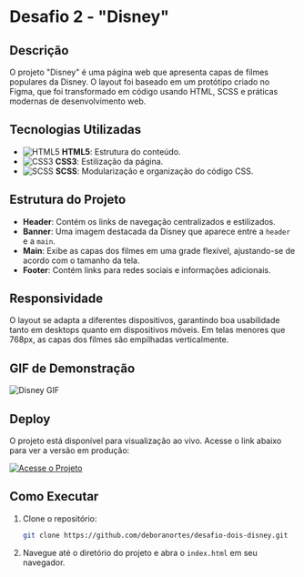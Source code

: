 # Desafio 2 - "Disney"

## Descrição

O projeto "Disney" é uma página web que apresenta capas de filmes populares da Disney. O layout foi baseado em um protótipo criado no Figma, que foi transformado em código usando HTML, SCSS e práticas modernas de desenvolvimento web.

## Tecnologias Utilizadas

- ![HTML5](https://img.shields.io/badge/HTML5-E34F26?logo=html5&logoColor=fff&style=flat) **HTML5**: Estrutura do conteúdo.
- ![CSS3](https://img.shields.io/badge/CSS3-1572B6?logo=css3&logoColor=fff&style=flat) **CSS3**: Estilização da página.
- ![SCSS](https://img.shields.io/badge/SCSS-CC6699?logo=sass&logoColor=fff&style=flat) **SCSS**: Modularização e organização do código CSS.

## Estrutura do Projeto

- **Header**: Contém os links de navegação centralizados e estilizados.
- **Banner**: Uma imagem destacada da Disney que aparece entre a `header` e a `main`.
- **Main**: Exibe as capas dos filmes em uma grade flexível, ajustando-se de acordo com o tamanho da tela.
- **Footer**: Contém links para redes sociais e informações adicionais.

## Responsividade

O layout se adapta a diferentes dispositivos, garantindo boa usabilidade tanto em desktops quanto em dispositivos móveis. Em telas menores que 768px, as capas dos filmes são empilhadas verticalmente.

## GIF de Demonstração

![Disney GIF](disney.gif)

## Deploy

O projeto está disponível para visualização ao vivo. Acesse o link abaixo para ver a versão em produção:

[![Acesse o Projeto](https://img.shields.io/badge/Acesse%20o%20Projeto-Link-blue?style=for-the-badge)](https://disney-rosy-nine.vercel.app/)


## Como Executar

1. Clone o repositório:
   ```bash
   git clone https://github.com/deboranortes/desafio-dois-disney.git
2. Navegue até o diretório do projeto e abra o `index.html` em seu navegador.
